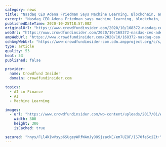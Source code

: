 ```yaml
---
category: news
title: "Nasdaq CEO Adena Friedman Says Machine Learning, Blockchain, and Cloud Tech Will “Drive Evolution” of Capital Markets"
excerpt: "Nasdaq CEO Adena Friedman says machine learning, blockchain, and Cloud tech will \"drive evolution\" of capital markets."
publishedDateTime: 2020-10-25T18:57:00Z
originalUrl: "https://www.crowdfundinsider.com/2020/10/168372-nasdaq-ceo-adena-friedman-says-machine-learning-blockchain-and-cloud-tech-will-drive-evolution-of-capital-markets/"
webUrl: "https://www.crowdfundinsider.com/2020/10/168372-nasdaq-ceo-adena-friedman-says-machine-learning-blockchain-and-cloud-tech-will-drive-evolution-of-capital-markets/"
ampWebUrl: "https://www.crowdfundinsider.com/2020/10/168372-nasdaq-ceo-adena-friedman-says-machine-learning-blockchain-and-cloud-tech-will-drive-evolution-of-capital-markets/amp/"
cdnAmpWebUrl: "https://www-crowdfundinsider-com.cdn.ampproject.org/c/s/www.crowdfundinsider.com/2020/10/168372-nasdaq-ceo-adena-friedman-says-machine-learning-blockchain-and-cloud-tech-will-drive-evolution-of-capital-markets/amp/"
type: article
quality: 53
heat: 53
published: false

provider:
  name: Crowdfund Insider
  domain: crowdfundinsider.com

topics:
  - AI in Finance
  - AI
  - Machine Learning

images:
  - url: "https://www.crowdfundinsider.com/wp-content/uploads/2017/01/Adena-Friedman-2-300x300.jpg"
    width: 300
    height: 300
    isCached: true

secured: "hnys/FLl4kIwVsyp6SUgeyWRfWAnJyO8SjzackE/em7UZ8F/IS70feSciZt+YNnREUl/E4q5BwJb7Z55aVOtfmIGyctTuAnxl1ce/JAQ2rvrfQPjwYwrVILSQLX/KBsRagt0G/J2XvgLxRALNa3mUg0ZJHcyWnuGw+6Q4KqCURQg8P7oy6U7gw6QoxdmwMWAQaMPeqCqSI70MGZuWtUo5XE4jhItCs2NOHMJNRIo8BGUcyVRCzH+Bchyg356LYK+DMLj4aHqVK2wln+iSDccnDEmgC7Z5Siouv34FpcgNTc1qMUCH10mfSC2DZ0fXGgZlzCNuMphFR36gfHm+FIGDpd06gpRlr1+yzwaSRG3i4k=;R4Rr5BTofyiMuALsIxbnmA=="
---
```


